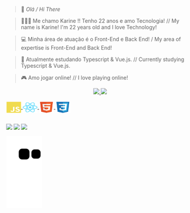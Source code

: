 > 🤩 *Olá / Hi There*

> 👩🏾‍💻 Me chamo Karine !! Tenho 22 anos e amo Tecnologia! // My name is Karine! I'm 22 years old and I love Technology!
 
> 💻 Minha área de atuação é o Front-End e Back End! / My area of expertise is Front-End and Back End!

>🌱 Atualmente estudando Typescript & Vue.js. // Currently studying Typescript & Vue.js.

>🎮 Amo jogar online! //  I love playing online!


 <div align="center">
  <a href="https://github.com/karinelucia">
  <img height="180em" src="https://github-readme-stats.vercel.app/api?username=karinelucia&show_icons=true&theme=dracula&include_all_commits=true&count_private=true"/>
  <img height="180em" src="https://github-readme-stats.vercel.app/api/top-langs/?username=karinelucia&layout=compact&langs_count=7&theme=dark"/>
</div>
 
 <div style="display: inline_block"><br>
  <img align="center" alt="Rafa-Js" height="30" width="40" src="https://raw.githubusercontent.com/devicons/devicon/master/icons/javascript/javascript-plain.svg">
  <img align="center" alt="Rafa-React" height="30" width="40" src="https://raw.githubusercontent.com/devicons/devicon/master/icons/react/react-original.svg">
  <img align="center" alt="Rafa-HTML" height="30" width="40" src="https://raw.githubusercontent.com/devicons/devicon/master/icons/html5/html5-original.svg">
  <img align="center" alt="Rafa-CSS" height="30" width="40" src="https://raw.githubusercontent.com/devicons/devicon/master/icons/css3/css3-original.svg">
</div>
  
  ##
 
<div> 
 
  <a href="https://www.instagram.com/_0koye_/" target="_blank"><img src="https://img.shields.io/badge/-Instagram-%23E4405F?style=for-the-badge&logo=instagram&logoColor=white" target="_blank"></a> 
  <a href = "mailto:karinenascc@gmail.com"><img src="https://img.shields.io/badge/-Gmail-%23333?style=for-the-badge&logo=gmail&logoColor=white" target="_blank"></a>
  <a href="https://www.linkedin.com/in/karine-nascimento-992a6a155/" target="_blank"><img src="https://img.shields.io/badge/-LinkedIn-%230077B5?style=for-the-badge&logo=linkedin&logoColor=white" target="_blank"></a> 
 
  ![Snake animation](https://github.com/rafaballerini/rafaballerini/blob/output/github-contribution-grid-snake.svg)
 
</div>
